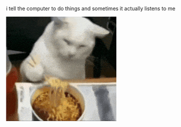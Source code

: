 i tell the computer to do things and sometimes it actually listens to me
<!--START_SECTION:update_image-->
<img src=https://raw.githubusercontent.com/sneakykestrel/sneakykestrel/main/.github/images/eating-noodles.gif height="" width="" align=left alt=kitty />
<!--END_SECTION:update_image-->

